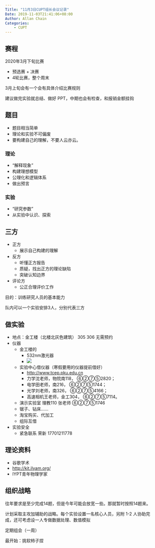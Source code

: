 ```yaml
---
Title: "11月3日CUPT组长会议记录"
Date: 2019-11-03T21:41:06+08:00
Author: Allan Chain
Categories:
    - CUPT
---
```


## 赛程

2020年3月下旬比赛

- 预选赛 + 决赛
- 4轮比赛，整个周末

3月上旬会有一个会有具体介绍比赛规则

建议做完实验就总结、做好 PPT，中期也会有检查，和报销金额挂钩

## 题目

- 题目相当简单
- 理论和实验不可偏废
- 要构建自己的理解，不要人云亦云。

### 理论

- “解释现象”
- 构建理想模型
- 公理化和逻辑体系
- 做出预言

### 实验

- “研究参数”
- 从实验中认识、探索

## 三方

- 正方
    - 展示自己构建的理解
- 反方
    - 听懂正方报告
    - 质疑，找出正方的理论缺陷
    - 突破认知边界
- 评论方
    - 公正合理评价工作

目的：训练研究人员的基本能力

队内可以一个实验安排3人，分别代表三方

## 做实验

- 地点：金工楼（北楼北灰色建筑） 305 306 无需预约
- 仪器
    - 金工楼的
      - 532nm激光器
      - ![](/img/金工楼.png)
    - 实验中心借仪器（寒假要用的仪器提前借好）
      - <http://www.tcep.pku.edu.cn>
      - 力学沈老师，物院南118， ⑥②⑦⑤2820；
      - 电学田老师，南216， ⑥②⑦⑤1744；
      - 光学刘老师，南326， ⑥②⑦⑤4166；
      - 高速相机王老师，金工304， ⑥②⑦⑤7114。
    - 演示实验室 理教110 张老师 ⑥②⑦⑤1746
    - 锯子、钻床……
    - 淘宝购买、代加工
    - 组际互借
- 实验安全
    - 紧急联系 荣新 17701211778

## 理论资料

- 谷歌学术
- <http://kit.ilyam.org/>
- IYPT青年物理学家

## 组织战略

往年要求是至少完成14题，但是今年可能会放宽一些。那就暂时按照14题来。

计划采取主攻加辅助的战略。每个实验设置一名核心人员，另附 1-2 人协助完成，还可考虑设一人专做数据处理、数值模拟

定期组会（一周）

最开始：挑软柿子捏
